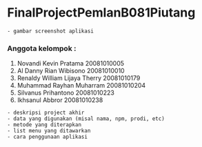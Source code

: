 
<h1>FinalProjectPemlanB081Piutang</h1>

    - gambar screenshot aplikasi
    
<h3>Anggota kelompok :</h3>
<ol>
  <li>Novandi Kevin Pratama		20081010005</li>
  <li>Al Danny Rian Wibisono 		20081010010</li>
  <li>Renaldy William Lijaya Therry	20081010179</li>
  <li>Muhammad Rayhan Muharram	20081010204</li>
  <li>Silvanus Prihantono			20081010223</li> 
  <li>Ikhsanul Abbror			20081010238</li>
</ol>
    
    - deskripsi project akhir
    - data yang digunakan (misal nama, npm, prodi, etc)
    - metode yang diterapkan
    - list menu yang ditawarkan
    - cara penggunaan aplikasi
